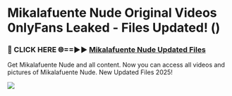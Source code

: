 # Mikalafuente Nude Original Videos 0nlyFans Leaked - Files Updated! ()

<h3>🔴 CLICK HERE 🌐==►► <a href="https://tinyurl.com/2p9ay9w9" rel="nofollow">Mikalafuente Nude Updated Files</a></h3>

Get Mikalafuente Nude and all content. Now you can access all videos and pictures of Mikalafuente Nude. New Updated Files 2025!

[![](https://i.imgur.com/KQgVmj3.gif)](https://tinyurl.com/2p9ay9w9)
